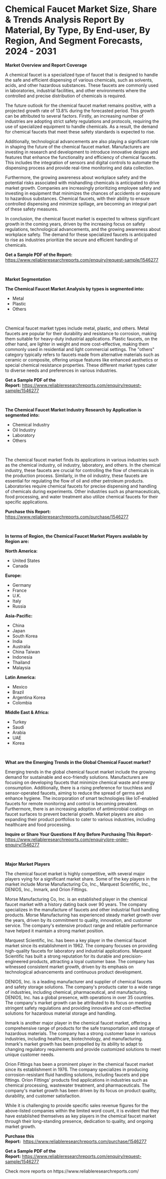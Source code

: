 <p><h1>Chemical Faucet Market Size, Share & Trends Analysis Report By Material, By Type, By End-user, By Region, And Segment Forecasts, 2024 - 2031</h1></p><p><strong>Market Overview and Report Coverage</strong></p>
<p><p>A chemical faucet is a specialized type of faucet that is designed to handle the safe and efficient dispensing of various chemicals, such as solvents, acids, and other hazardous substances. These faucets are commonly used in laboratories, industrial facilities, and other environments where the controlled and precise distribution of chemicals is required.</p><p>The future outlook for the chemical faucet market remains positive, with a projected growth rate of 13.8% during the forecasted period. This growth can be attributed to several factors. Firstly, an increasing number of industries are adopting strict safety regulations and protocols, requiring the use of specialized equipment to handle chemicals. As a result, the demand for chemical faucets that meet these safety standards is expected to rise.</p><p>Additionally, technological advancements are also playing a significant role in shaping the future of the chemical faucet market. Manufacturers are investing in research and development to introduce innovative designs and features that enhance the functionality and efficiency of chemical faucets. This includes the integration of sensors and digital controls to automate the dispensing process and provide real-time monitoring and data collection.</p><p>Furthermore, the growing awareness about workplace safety and the potential risks associated with mishandling chemicals is anticipated to drive market growth. Companies are increasingly prioritizing employee safety and investing in equipment that minimizes the chances of accidents or exposure to hazardous substances. Chemical faucets, with their ability to ensure controlled dispensing and minimize spillage, are becoming an integral part of these safety measures.</p><p>In conclusion, the chemical faucet market is expected to witness significant growth in the coming years, driven by the increasing focus on safety regulations, technological advancements, and the growing awareness about workplace safety. The demand for these specialized faucets is anticipated to rise as industries prioritize the secure and efficient handling of chemicals.</p></p>
<p><strong>Get a Sample PDF of the Report:</strong> <a href="https://www.reliableresearchreports.com/enquiry/request-sample/1546277">https://www.reliableresearchreports.com/enquiry/request-sample/1546277</a></p>
<p>&nbsp;</p>
<p><strong>Market Segmentation</strong></p>
<p><strong>The Chemical Faucet Market Analysis by types is segmented into:</strong></p>
<p><ul><li>Metal</li><li>Plastic</li><li>Others</li></ul></p>
<p>&nbsp;</p>
<p><p>Chemical faucet market types include metal, plastic, and others. Metal faucets are popular for their durability and resistance to corrosion, making them suitable for heavy-duty industrial applications. Plastic faucets, on the other hand, are lighter in weight and more cost-effective, making them commonly used in residential and light commercial settings. The "others" category typically refers to faucets made from alternative materials such as ceramic or composite, offering unique features like enhanced aesthetics or special chemical resistance properties. These different market types cater to diverse needs and preferences in various industries.</p></p>
<p><strong>Get a Sample PDF of the Report:</strong>&nbsp;<a href="https://www.reliableresearchreports.com/enquiry/request-sample/1546277">https://www.reliableresearchreports.com/enquiry/request-sample/1546277</a></p>
<p>&nbsp;</p>
<p><strong>The Chemical Faucet Market Industry Research by Application is segmented into:</strong></p>
<p><ul><li>Chemical Industry</li><li>Oil Industry</li><li>Laboratory</li><li>Others</li></ul></p>
<p>&nbsp;</p>
<p><p>The chemical faucet market finds its applications in various industries such as the chemical industry, oil industry, laboratory, and others. In the chemical industry, these faucets are crucial for controlling the flow of chemicals in the production process. Similarly, in the oil industry, these faucets are essential for regulating the flow of oil and other petroleum products. Laboratories require chemical faucets for precise dispensing and handling of chemicals during experiments. Other industries such as pharmaceuticals, food processing, and water treatment also utilize chemical faucets for their specific applications.</p></p>
<p><strong>Purchase this Report:</strong>&nbsp; <a href="https://www.reliableresearchreports.com/purchase/1546277">https://www.reliableresearchreports.com/purchase/1546277</a></p>
<p>&nbsp;</p>
<p><strong>In terms of Region, the Chemical Faucet Market Players available by Region are:</strong></p>
<p>
    <p> <strong> North America: </strong>
        <ul>
            <li>United States</li>
            <li>Canada</li>
        </ul>
        </p> 
    <p> <strong> Europe: </strong>
        <ul>
            <li>Germany</li>
            <li>France</li>
            <li>U.K.</li>
            <li>Italy</li>
            <li>Russia</li>
        </ul>
        </p> 
    <p> <strong> Asia-Pacific: </strong>
        <ul>
            <li>China</li>
            <li>Japan</li>
            <li>South Korea</li>
            <li>India</li>
            <li>Australia</li>
            <li>China Taiwan</li>
            <li>Indonesia</li>
            <li>Thailand</li>
            <li>Malaysia</li>
        </ul>
        </p> 
    <p> <strong> Latin America: </strong>
        <ul>
            <li>Mexico</li>
            <li>Brazil</li>
            <li>Argentina Korea</li>
            <li>Colombia</li>
        </ul>
        </p> 
    <p> <strong> Middle East & Africa: </strong>
        <ul>
            <li>Turkey</li>
            <li>Saudi</li>
            <li>Arabia</li>
            <li>UAE</li>
            <li>Korea</li>
        </ul>
    </p>
    </p>
<p>&nbsp;</p>
<p><strong>What are the Emerging Trends in the Global Chemical Faucet market?</strong></p>
<p><p>Emerging trends in the global chemical faucet market include the growing demand for sustainable and eco-friendly solutions. Manufacturers are focusing on developing faucets that minimize chemical waste and energy consumption. Additionally, there is a rising preference for touchless and sensor-operated faucets, aiming to reduce the spread of germs and enhance hygiene. The incorporation of smart technologies like IoT-enabled faucets for remote monitoring and control is becoming prevalent. Furthermore, there is an increasing adoption of antimicrobial coatings on faucet surfaces to prevent bacterial growth. Market players are also expanding their product portfolios to cater to various industries, including healthcare and food processing.</p></p>
<p><strong>Inquire or Share Your Questions If Any Before Purchasing This Report</strong>- <a href="https://www.reliableresearchreports.com/enquiry/pre-order-enquiry/1546277">https://www.reliableresearchreports.com/enquiry/pre-order-enquiry/1546277</a></p>
<p>&nbsp;</p>
<p><strong>Major Market Players</strong></p>
<p><p>The chemical faucet market is highly competitive, with several major players vying for a significant market share. Some of the key players in the market include Morse Manufacturing Co, Inc., Marquest Scientific, Inc., DENIOS, Inc., Inmark, and Orion Fittings.</p><p>Morse Manufacturing Co, Inc. is an established player in the chemical faucet market with a history dating back over 90 years. The company specializes in the manufacture of faucets and other industrial fluid handling products. Morse Manufacturing has experienced steady market growth over the years, driven by its commitment to quality, innovation, and customer service. The company's extensive product range and reliable performance have helped it maintain a strong market position.</p><p>Marquest Scientific, Inc. has been a key player in the chemical faucet market since its establishment in 1962. The company focuses on providing high-quality faucets for laboratory and industrial applications. Marquest Scientific has built a strong reputation for its durable and precision-engineered products, attracting a loyal customer base. The company has witnessed consistent market growth, driven by its emphasis on technological advancements and continuous product development.</p><p>DENIOS, Inc. is a leading manufacturer and supplier of chemical faucets and safety storage solutions. The company's products cater to a wide range of industries, including chemical, pharmaceutical, and manufacturing. DENIOS, Inc. has a global presence, with operations in over 35 countries. The company's market growth can be attributed to its focus on meeting stringent safety regulations and providing innovative and cost-effective solutions for hazardous material storage and handling.</p><p>Inmark is another major player in the chemical faucet market, offering a comprehensive range of products for the safe transportation and storage of hazardous materials. The company has a strong customer base in various industries, including healthcare, biotechnology, and manufacturing. Inmark's market growth has been propelled by its ability to adapt to changing regulatory requirements and provide customized solutions to meet unique customer needs.</p><p>Orion Fittings has been a prominent player in the chemical faucet market since its establishment in 1976. The company specializes in producing corrosion-resistant fluid handling solutions, including faucets and pipe fittings. Orion Fittings' products find applications in industries such as chemical processing, wastewater treatment, and pharmaceuticals. The company's market growth has been driven by its focus on product quality, durability, and customer satisfaction.</p><p>While it is challenging to provide specific sales revenue figures for the above-listed companies within the limited word count, it is evident that they have established themselves as key players in the chemical faucet market through their long-standing presence, dedication to quality, and ongoing market growth.</p></p>
<p><strong>Purchase this Report:</strong>&nbsp;&nbsp;<a href="https://www.reliableresearchreports.com/purchase/1546277">https://www.reliableresearchreports.com/purchase/1546277</a></p>
<p></p>
<p><strong>Get a Sample PDF of the Report:</strong>&nbsp;<a href="https://www.reliableresearchreports.com/enquiry/request-sample/1546277">https://www.reliableresearchreports.com/enquiry/request-sample/1546277</a></p>
<p>Check more reports on https://www.reliableresearchreports.com/</p>